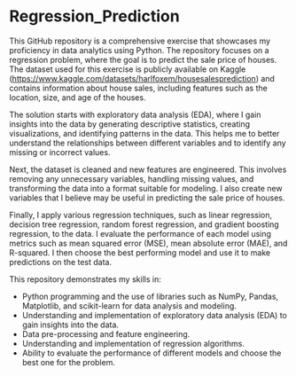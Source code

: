 # Regression_Prediction
This GitHub repository is a comprehensive exercise that showcases my proficiency in data analytics using Python. The repository focuses on a regression problem, where the goal is to predict the sale price of houses. The dataset used for this exercise is publicly available on Kaggle (https://www.kaggle.com/datasets/harlfoxem/housesalesprediction) and contains information about house sales, including features such as the location, size, and age of the houses.

The solution starts with exploratory data analysis (EDA), where I gain insights into the data by generating descriptive statistics, creating visualizations, and identifying patterns in the data. This helps me to better understand the relationships between different variables and to identify any missing or incorrect values.

Next, the dataset is cleaned and new features are engineered. This involves removing any unnecessary variables, handling missing values, and transforming the data into a format suitable for modeling. I also create new variables that I believe may be useful in predicting the sale price of houses.

Finally, I apply various regression techniques, such as linear regression, decision tree regression, random forest regression, and gradient boosting regression, to the data. I evaluate the performance of each model using metrics such as mean squared error (MSE), mean absolute error (MAE), and R-squared. I then choose the best performing model and use it to make predictions on the test data.

This repository demonstrates my skills in:
- Python programming and the use of libraries such as NumPy, Pandas, Matplotlib, and scikit-learn for data analysis and modeling.
- Understanding and implementation of exploratory data analysis (EDA) to gain insights into the data.
- Data pre-processing and feature engineering.
- Understanding and implementation of regression algorithms.
- Ability to evaluate the performance of different models and choose the best one for the problem.
